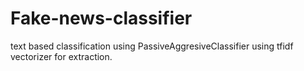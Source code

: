 # Fake-news-classifier 
text based classification using PassiveAggresiveClassifier using tfidf vectorizer for extraction.
